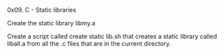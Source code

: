 0x09. C - Static libraries

Create the static library libmy.a

Create a script called create static lib.sh that creates a static library called liball.a from all the .c files that are in the current directory.
